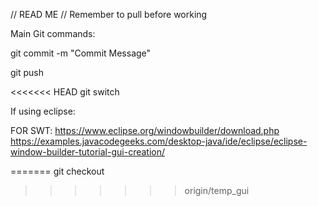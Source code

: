 // READ ME
// Remember to pull before working

Main Git commands:

git commit -m "Commit Message"

git push

<<<<<<< HEAD
git switch <Branchname>


If using eclipse:

FOR SWT: 
https://www.eclipse.org/windowbuilder/download.php 
https://examples.javacodegeeks.com/desktop-java/ide/eclipse/eclipse-window-builder-tutorial-gui-creation/




=======
git checkout <Branchname>
>>>>>>> origin/temp_gui
